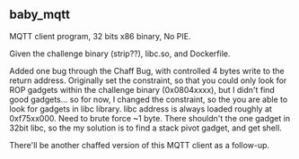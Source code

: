 ## baby\_mqtt

MQTT client program, 32 bits x86 binary, No PIE.

Given the challenge binary (strip??), libc.so, and Dockerfile.

Added one bug through the Chaff Bug, with controlled 4 bytes write to the return address.
Originally set the constraint, so that you could only look for ROP gadgets within the challenge
binary (0x0804xxxx), but I didn't find good gadgets... so for now, I changed the constraint, so
the you are able to look for gadgets in libc library. libc address is always loaded roughly at
0xf75xx000. Need to brute force ~1 byte. There shouldn't the one gadget in 32bit libc, so the
my solution is to find a stack pivot gadget, and get shell.

There'll be another chaffed version of this MQTT client as a follow-up.
